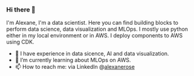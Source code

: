 ### Hi there 👋

I'm Alexane, I'm a data scientist. Here you can find building blocks to perform data science, data visualization and MLOps. I mostly use python either in my local environment or in AWS. I deploy components to AWS using CDK. 
- 🔭 I have experience in data sicence, AI and data visualization.
- 🌱 I’m currently learning about MLOps on AWS.
- 📫 How to reach me: via LinkedIn @[alexanerose](https://www.linkedin.com/in/alexane-rose/) 
<!--
**alexane-rose/alexane-rose** is a ✨ _special_ ✨ repository because its `README.md` (this file) appears on your GitHub profile.

Here are some ideas to get you started:

- 🔭 I’m currently working on ...
- 🌱 I’m currently learning ...
- 👯 I’m looking to collaborate on ...
- 🤔 I’m looking for help with ...
- 💬 Ask me about ...
- 📫 How to reach me: ...
- 😄 Pronouns: ...
- ⚡ Fun fact: ...
-->
